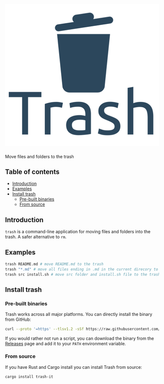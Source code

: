 # ![trash](logo.svg)

Move files and folders to the trash

<!-- omit in toc -->
## Table of contents

- [Introduction](#introduction)
- [Examples](#examples)
- [Install trash](#install-trash)
  - [Pre-built binaries](#pre-built-binaries)
  - [From source](#from-source)

## Introduction

`trash` is a command-line application for moving files and folders into the trash. A safer alternative to `rm`.

## Examples

```sh
trash README.md # move README.md to the trash
trash "*.md" # move all files ending in .md in the current direcory to the trash
trash src install.sh # move src folder and install.sh file to the trash
```

## Install trash

### Pre-built binaries

Trash works across all major platforms. You can directly install the binary from GitHub:

```sh
curl --proto '=https' --tlsv1.2 -sSf https://raw.githubusercontent.com/JakeChampion/trash/master/install.sh | sh
```

If you would rather not run a script, you can download the binary from the [Releases](https://github.com/JakeChampion/trash/releases) page and add it to your `PATH` environment variable.

### From source

If you have Rust and Cargo install you can install Trash from source:

```sh
cargo install trash-it
```
